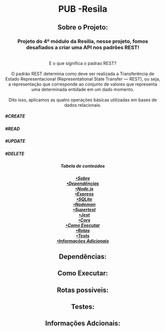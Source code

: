 <h1 align="center">PUB -Resila</h1>

<div id=sobre></div>
<h2 align="center">Sobre o Projeto:</h2>

<div align="center">
<p>
<h3>Projeto do 4º módulo da Resilia, nesse projeto, fomos desafiados a criar uma API nos padrões REST!</h3><br>
E o que significa o padrao REST?<br><br>
O padrão REST determina como deve ser realizada a Transferência de Estado Representacional (Representational State Transfer — REST), ou seja, a representação que corresponde ao conjunto de valores que representa uma determinada entidade em um dado momento.<br><br>
Dito isso, aplicamos as quatro operações básicas utilizadas em bases de dados relacionais.<br>
</p>
</div>
<h5>#CREATE</h5>
<h5>#READ</h5>
<h5>#UPDATE</h5>
<h5>#DELETE</h5>

<div align="center"><h5>Tabela de conteúdos<h5>
<a href="#sobre">•Sobre</a><br>
<a href="#dependencias">•Dependências</a><br>
&nbsp;&nbsp;&nbsp;<a href="#node">•Node.js</a><br>
&nbsp;&nbsp;&nbsp;<a href="#express">•Express</a><br>
&nbsp;&nbsp;&nbsp;<a href="#sqlite">•SQLite</a><br>
&nbsp;&nbsp;&nbsp;<a href="#nodemon">•Nodemon</a><br>
&nbsp;&nbsp;&nbsp;<a href="#supertest">•Supertest</a><br>    
&nbsp;&nbsp;&nbsp;<a href="#jest">•Jest</a><br>
&nbsp;&nbsp;&nbsp;<a href="#cors">•Cors</a><br>
<a href="#execuçao">•Como Executar</a><br>
<a href="#rotas">•Rotas</a><br>
<a href="#testes">•Tests</a><br>
<a href="#ferramentas">•Informações Adicionais</a><br></div>

<div id=dependencias></div>
<h2 align="center">Dependências:</h2>

<p align="center">

</p>

<div id=execuçao></div>
<h2 align="center">Como Executar:</h2>

<p align="center">

</p>

<div id=rotas></div>
<h2 align="center">Rotas possiveis:</h2>

<p align="center">

</p>

<div id="testes"></div>
<h2 align="center">Testes:</h2>

<p align="center">

</p>

<div id=ferramentas></div>
<h2 align="center">Informações Adcionais:</h2>

<p align="center">

</p>
